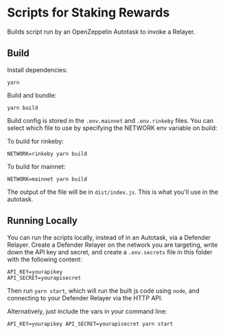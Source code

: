 # Scripts for Staking Rewards

Builds script run by an OpenZeppelin Autotask to invoke a Relayer.

## Build

Install dependencies:

```
yarn
```

Build and bundle:

```
yarn build
```

Build config is stored in the `.env.mainnet` and `.env.rinkeby` files. You can select which file to use by specifying the NETWORK env variable on build:

To build for rinkeby:

```
NETWORK=rinkeby yarn build
```

To build for mainnet:

```
NETWORK=mainnet yarn build
```

The output of the file will be in `dist/index.js`. This is what you'll use in the autotask.

## Running Locally

You can run the scripts locally, instead of in an Autotask, via a Defender Relayer. Create a Defender Relayer on the network you are targeting, write down the API key and secret, and create a `.env.secrets` file in this folder with the following content:

```
API_KEY=yourapikey
API_SECRET=yourapisecret
```

Then run `yarn start`, which will run the built js code using `node`, and connecting to your Defender Relayer via the HTTP API.

Alternatively, just include the vars in your command line:

```
API_KEY=yourapikey API_SECRET=yourapisecret yarn start
```
